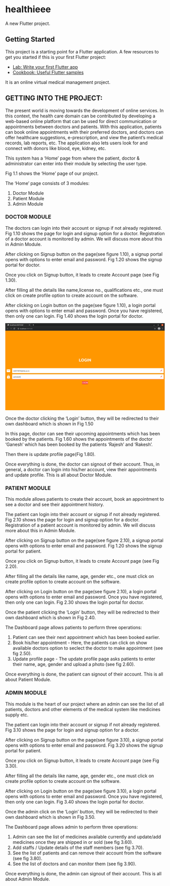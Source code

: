 # healthieee

A new Flutter project.

## Getting Started
This project is a starting point for a Flutter application.
A few resources to get you started if this is your first Flutter project:

- [Lab: Write your first Flutter app](https://flutter.dev/docs/get-started/codelab)
- [Cookbook: Useful Flutter samples](https://flutter.dev/docs/cookbook)

It is an online virtual medical management project.

## GETTING INTO THE PROJECT:
The present world is moving towards the development of online services. In this context, the health care domain can be contributed by developing a web-based online platform that can be used for direct communication or appointments between doctors and patients. With this application, patients can book online appointments with their preferred doctors, and doctors can offer healthcare suggestions, e-prescription, and view the patient’s medical records, lab reports, etc. The application also lets users look for and connect with donors like blood, eye, kidney, etc.

This system has a ‘Home’ page from where the patient, doctor & administrator can enter into their module by selecting the user type. 

Fig 1.1 shows the ‘Home’ page of our project.


The ‘Home’ page consists of 3 modules:

1. Doctor Module
2. Patient Module
3. Admin Module

### DOCTOR MODULE
The doctors can login into their account or signup if not already registered. Fig 1.10 shows the page for login and signup option for a doctor. Registration of a doctor account is monitored by admin. We will discuss more about this in Admin Module.

After clicking on Signup button on the page(see figure 1.10), a signup portal opens with options to enter email and password.
Fig 1.20 shows the signup portal for doctor.


Once you click on Signup button, it leads to create Account page (see Fig 1.30).


After filling all the details like name,license no., qualifications etc., one must click on create profile option to create account on the software.

After clicking on Login button on the page(see figure 1.10), a login portal opens with options to enter email and password. Once you have registered, then only one can login.
Fig 1.40 shows the login portal for doctor.

![](images/login.jpeg)


Once the doctor clicking the ‘Login’ button, they will be redirected to their own dashboard which is shown in Fig 1.50


In this page, doctor can see their upcoming appointments which has been booked by the patients. 
Fig 1.60 shows the appointments of the doctor ‘Ganesh’ which has been booked by the patients ‘Rajesh’ and ‘Rakesh’.


Then there is update profile page(Fig 1.80).

Once everything is done, the doctor can signout of their account. Thus, in general, a doctor can login into his/her account, view their appointments and update profile. This is all about Doctor Module.

### PATIENT MODULE
This module allows patients to create their account, book an appointment to see a doctor and see their appointment history. 

The patient can login into their account or signup if not already registered. Fig 2.10 shows the page for login and signup option for a doctor. Registration of a patient account is monitored by admin. We will discuss more about this in Admin Module.

After clicking on Signup button on the page(see figure 2.10), a signup portal opens with options to enter email and password.
Fig 1.20 shows the signup portal for patient.


Once you click on Signup button, it leads to create Account page (see Fig 2.20).


After filling all the details like name, age, gender etc., one must click on create profile option to create account on the software.

After clicking on Login button on the page(see figure 2.10), a login portal opens with options to enter email and password. Once you have registered, then only one can login.
Fig 2.30 shows the login portal for doctor.


Once the patient clicking the ‘Login’ button, they will be redirected to their own dashboard which is shown in Fig 2.40.

The Dashboard page allows patients to perform three operations:
1) Patient can see their next appointment which has been booked earlier. 
2) Book his/her appointment -  Here, the patients can click on show available doctors option to seclect the doctor to make appointment (see fig 2.50).
3) Update profile page - The update profile page asks patients to enter their name, age, gender and upload a photo (see fig 2.60).

Once everything is done, the patient can signout of their account. This is all about Patient Module.

### ADMIN MODULE
This module is the heart of our project where an admin can see the list of all patients, doctors and other elements of the medical system like medicines supply etc.

The patient can login into their account or signup if not already registered. Fig 3.10 shows the page for login and signup option for a doctor.

After clicking on Signup button on the page(see figure 3.10), a signup portal opens with options to enter email and password.
Fig 3.20 shows the signup portal for patient.


Once you click on Signup button, it leads to create Account page (see Fig 3.30).

After filling all the details like name, age, gender etc., one must click on create profile option to create account on the software.

After clicking on Login button on the page(see figure 3.10), a login portal opens with options to enter email and password. Once you have registered, then only one can login.
Fig 3.40 shows the login portal for doctor.


Once the admin click on the ‘Login’ button, they will be redirected to their own dashboard which is shown in Fig 3.50.

The Dashboard page allows admin to perform three operations:
1) Admin can see the list of medicines available currently and update/add medicines once they are shipped in or sold (see fig 3.60).
2) Add staffs / Update details of the staff members (see fig 3.70).
3) See the list of patients and can remove their account from the software (see fig 3.80).
4) See the list of doctors and can monitor them (see fig 3.90).


Once everything is done, the admin can signout of their account. This is all about Admin Module.
